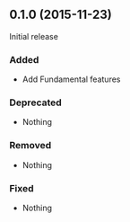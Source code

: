 ## 0.1.0 (2015-11-23)

Initial release

### Added

- Add Fundamental features

### Deprecated

- Nothing

### Removed

- Nothing

### Fixed

- Nothing
